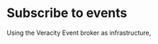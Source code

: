 ﻿---
author: Benedikte Kallåk
description: This section describes how to subscribe to events
---

# Subscribe to events
Using the Veracity Event broker as infrastructure,